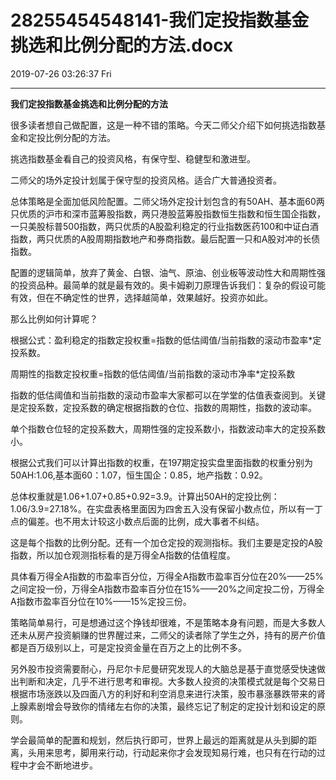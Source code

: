 # 28255454548141-我们定投指数基金挑选和比例分配的方法.docx

2019-07-26 03:26:37 Fri

----

<a id="OLE_LINK1"></a><a id="OLE_LINK2"></a>__我们定投指数基金挑选和比例分配的方法__

<a id="OLE_LINK3"></a><a id="OLE_LINK4"></a>

<a id="OLE_LINK5"></a><a id="OLE_LINK6"></a>很多读者想自己做配置，这是一种不错的策略。今天二师父介绍下如何挑选指数基金和定投比例分配的方法。

挑选指数基金看自己的投资风格，有保守型、稳健型和激进型。

二师父的场外定投计划属于保守型的投资风格。适合广大普通投资者。

总体策略是全面加低风险配置。二师父场外定投计划包含的有50AH、基本面60两只优质的沪市和深市蓝筹股指数，两只港股蓝筹股指数恒生指数和恒生国企指数，一只美股标普500指数，两只优质的A股盈利稳定的行业指数医药100和中证白酒指数，两只优质的A股周期指数地产和券商指数。最后配置一只和A股对冲的长债指数。

配置的逻辑简单，放弃了黄金、白银、油气、原油、创业板等波动性大和周期性强的投资品种。最简单的就是最有效的。奥卡姆剃刀原理告诉我们：复杂的假设可能有效，但在不确定性的世界，选择越简单，效果越好。投资亦如此。

那么比例如何计算呢？

根据公式：盈利稳定的指数定投权重=指数的低估阈值/当前指数的滚动市盈率\*定投系数。

周期性的指数定投权重=指数的低估阈值/当前指数的滚动市净率\*定投系数

指数的低估阈值和当前指数的滚动市盈率大家都可以在学堂的估值表查阅到。关键是定投系数，定投系数的确定根据指数的仓位、指数的周期性，指数的波动率。

单个指数仓位轻的定投系数大，周期性强的定投系数小，指数波动率大的定投系数小。

根据公式我们可以计算出指数的权重，在197期定投实盘里面指数的权重分别为50AH:1\.06,基本面60：1\.07，恒生国企：0\.85，地产指数：0\.92。

总体权重就是1\.06\+1\.07\+0\.85\+0\.92=3\.9。计算出50AH的定投比例：1\.06/3\.9=27\.18%。在实盘表格里面因为四舍五入没有保留小数点位，所以有一丁点的偏差。也不用太计较这小数点后面的比例，成大事者不纠结。

这是每个指数的比例分配。还有一个加仓定投的观测指标。我们主要是定投的A股指数，所以加仓观测指标看的是万得全A指数的估值程度。

具体看万得全A指数的市盈率百分位，万得全A指数市盈率百分位在20%——25%之间定投一份，万得全A指数市盈率百分位在15%——20%之间定投二份，万得全A指数市盈率百分位在10%——15%定投三份。

策略简单易行，可是想通过这个挣钱却很难，不是策略本身有问题，而是大多数人还未从房产投资躺赚的世界醒过来，二师父的读者除了学生之外，持有的房产价值都是百万级别以上，可是定投资金量在百万之上的比例不多。

另外股市投资需要耐心，丹尼尔卡尼曼研究发现人的大脑总是基于直觉感受快速做出判断和决定，几乎不进行思考和审视。大多数人投资的决策模式就是每个交易日根据市场涨跌以及四面八方的利好和利空消息来进行决策，股市暴涨暴跌带来的肾上腺素剧增会导致你的情绪左右你的决策，最终忘记了制定的定投计划和设定的原则。

学会最简单的配置和规划，然后执行即可，世界上最远的距离就是从头到脚的距离，头用来思考，脚用来行动，行动起来你才会发现知易行难，也只有在行动的过程中才会不断地进步。

